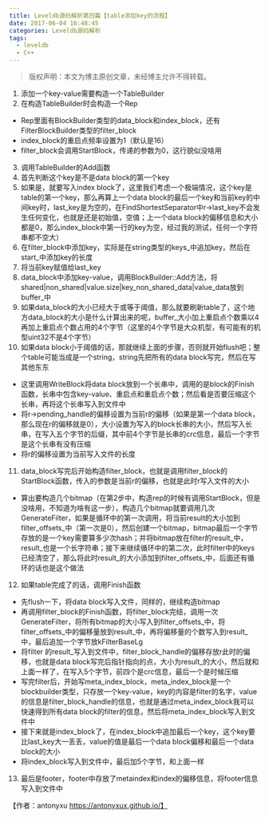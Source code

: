 ```yaml
---
title: Leveldb源码解析第四篇【table添加key的流程】
date: 2017-06-04 16:48:45
categories: Leveldb源码解析
tags: 
  - leveldb
  - C++
---
```


> 版权声明：本文为博主原创文章，未经博主允许不得转载。

1. 添加一个key-value需要构造一个TableBuilder
2. 在构造TableBuilder时会构造一个Rep
  - Rep里面有BlockBuilder类型的data\_block和index\_block，还有FilterBlockBuilder类型的filter\_block
  - index\_block的重启点频率设置为1（默认是16）
  - filter\_block会调用StartBlock，传递的参数为0，这行貌似没啥用
3. 调用TableBuilder的Add函数
4. 首先判断这个key是不是data block的第一个key
5. 如果是，就要写入index block了，这里我们考虑一个极端情况，这个key是table的第一个key，那么再算上一个data block的最后一个key和当前key的中间key时，last\_key是为空的，在FindShortestSeparator中r->last\_key不会发生任何变化，也就是还是初始值，空值；上一个data block的偏移信息和大小都是0，那么index\_block中第一行的key为空，经过我的测试，任何一个字符串都不空大）
6. 在filter\_block中添加key，实际是在string类型的keys\_中追加key，然后在start\_中添加key的长度
7. 将当前key赋值给last\_key
8. data\_block中添加key-value，调用BlockBuilder::Add方法，将shared|non\_shared|value.size|key\_non\_shared\_data|value\_data放到buffer\_中
9. 如果data\_block的大小已经大于或等于阈值，那么就要刷新table了，这个地方data\_block的大小是什么计算出来的呢，buffer\_大小加上重启点个数乘以4再加上重启点个数占用的4个字节（这里的4个字节是大众机型，有可能有的机型uint32不是4个字节）
10. 如果data block小于阈值的话，那就继续上面的步骤，否则就开始flush吧；整个table可能当成是一个string，string先把所有的data block写完，然后在写其他东东  
  - 这里调用WriteBlock将data block放到一个长串中，调用的是block的Finish函数，长串中包含key-value、重启点和重启点个数；然后看是否要压缩这个长串，再将这个长串写入到文件中
  - 将r->pending\_handle的偏移设置为当前r的偏移（如果是第一个data block，那么现在r的偏移就是0），大小设置为写入的block长串的大小，然后写入长串，在写入五个字节的后缀，其中前4个字节是长串的crc信息，最后一个字节是这个长串有没有压缩
  - 将r的偏移设置为当前写入文件的长度
11. data\_block写完后开始构造filter\_block，也就是调用filter\_block的StartBlock函数，传入的参数是当前r的偏移，也就是此时r写入文件的大小
  - 算出要构造几个bitmap（在第2步中，构造rep的时候有调用StartBlock，但是没啥用，不知道为啥有这一步），构造几个bitmap就要调用几次GenerateFilter，如果是循环中的第一次调用，将当前result的大小加到filter\_offsets\_中（第一次是0），然后创建一个bitmap，bitmap最后一个字节存放的是一个key需要算多少次hash；并将bitmap放在filter的result\_中，result\_也是一个长字符串；接下来继续循环中的第二次，此时filter中的keys已经清空了，那么将此时result\_的大小添加到filter\_offsets\_中，后面还有循环的话也是这个做法
12. 如果table完成了的话，调用Finish函数
  - 先flush一下，将data block写入文件，同样的，继续构造bitmap
  - 再调用filter\_block的Finish函数，将filter\_block完结，调用一次GenerateFilter，将所有bitmap的大小写入到filter\_offsets\_中，将filter\_offsets\_中的偏移量放到result\_中，再将偏移量的个数写入到result\_中，最后追加一个字节放kFilterBaseLg
  - 将filter 的result\_写入到文件中，filter\_block\_handle的偏移存放r此时的偏移，也就是data block写完后指针指向的点，大小为result\_的大小，然后就和上面一样了，在写入5个字节，前四个是crc信息，最后一个是时候压缩
  - 写完filter后，开始写meta\_index\_block，meta\_index\_block是一个blockbuilder类型，只存放一个key-value，key的内容是filter的名字，value的信息是filter\_block\_handle的信息，也就是通过meta\_index\_block我可以快速得到所有data block的filter的信息，然后将meta\_index\_block写入到文件中
  - 接下来就是index\_block了，在index\_block中追加最后一个key，这个key要比last\_key大一丢丢，value的值是最后一个data block偏移和最后一个data block的大小
  - 将index\_block写入到文件中，最后加5个字节，和上面一样
13. 最后是footer，footer中存放了metaindex和index的偏移信息，将footer信息写入到文件中


【作者：antonyxu   https://antonyxux.github.io/】
